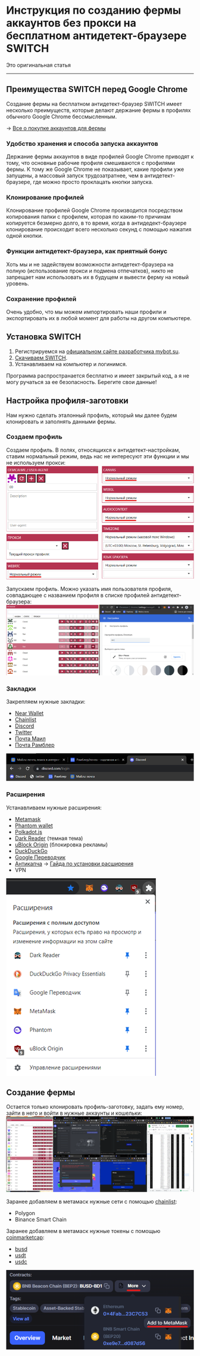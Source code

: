 # Инструкция по созданию фермы аккаунтов без прокси на бесплатном антидетект-браузере SWITCH
Это оригинальная статья

---

## Преимущества SWITCH перед Google Chrome
Создание фермы на бесплатном антидетект-браузер SWITCH имеет несколько преимуществ, которые делают держание фермы в профилях обычного Google Chrome бессмысленным.

-> [Все о покупке аккаунтов для фермы](Абузы%20и%20мультиакинг.md)

### Удобство хранения и способа запуска аккаунтов
Держание фермы аккаунтов в виде профилей Google Chrome приводят к тому, что основные рабочие профиля смешиваются с профилями фермы. К тому же Google Chrome не показывает, какие профили уже запущены, a массовый запуск трудозатратнее, чем в антидетект-браузере, где можно просто проклацать кнопки запуска.

### Клонирование профилей
Клонирование профилей Google Chrome производится посредством копирования папки с профилем, которая по каким-то причинам копируется безмерно долго, в то время, когда в антидедект-браузере клонирование происходит всего несколько секунд с помощью нажатия одной кнопки.

### Функции антидетект-браузера, как приятный бонус
Хоть мы и не задействуем возможности антидетект-браузера на полную (использование прокси и подмена отпечатков), никто не запрещает нам использовать их в будущем и вывести ферму на новый уровень.

### Сохранение профилей
Очень удобно, что мы можем импортировать наши профили и экспортировать их в любой момент для работы на другом компьютере.

## Установка SWITCH
1. Регистрируемся на [официальном сайте разработчика mybot.su](http://mybot.su/register.php).
2. [Скачиваем SWITCH](http://mybot.su/switch).
3. Устанавливаем на компьютер и логинимся.

Программа распространается бесплатно и имеет закрытый код, а я не могу ручаться за ее безопасность. Берегите свои данные!

## Настройка профиля-заготовки
Нам нужно сделать эталонный профиль, который мы далее будем клонировать и заполнять данными фермы.

### Создаем профиль
Создаем профиль. В полях, относящихся к антидетект-настройкам, ставим нормальный режим, ведь наc не интересуют эти функции и мы не используем прокси:
![](_attachments/28eebc338d8cfdda94c0d6c5aaf37247.png)

Запускаем профиль. Можно указать имя пользователя профиля, совпадающее с названием профиля в списке профилей антидетект-браузера:
![](_attachments/7709a3dd061cb9a5ef2469710bcf8d25.png)

### Закладки
Закрепляем нужные закладки:
- [Near Wallet](https://wallet.near.org/)
- [Chainlist](https://chainlist.org/)
- [Discord](https://discord.com/channels/@me)
- [Twitter](https://twitter.com/home)
- [Почта Маил](https://account.mail.ru/login)
- [Почта Рамблер](https://mail.rambler.ru/)

![](_attachments/4ef1c32cae3db5285580c13d09b25113.png)


### Расширения
Устанавливаем нужные расширения:
 - [Metamask](https://chrome.google.com/webstore/detail/metamask/nkbihfbeogaeaoehlefnkodbefgpgknn)
 - [Phantom wallet](https://chrome.google.com/webstore/detail/phantom/bfnaelmomeimhlpmgjnjophhpkkoljpa)
- [Polkadot.js](https://chrome.google.com/webstore/detail/polkadot%7Bjs%7D-extension/mopnmbcafieddcagagdcbnhejhlodfdd)
 - [Dark Reader](https://chrome.google.com/webstore/detail/dark-reader/eimadpbcbfnmbkopoojfekhnkhdbieeh) (темная тема)
 - [uBlock Origin](https://chrome.google.com/webstore/detail/ublock-origin/cjpalhdlnbpafiamejdnhcphjbkeiagm) (блокировка рекламы)
 - [DuckDuckGo](https://chrome.google.com/webstore/detail/duckduckgo-privacy-essent/bkdgflcldnnnapblkhphbgpggdiikppg)
 - [Google Переводчик](https://chrome.google.com/webstore/detail/google-translate/aapbdbdomjkkjkaonfhkkikfgjllcleb)
- [Антикапча](https://anti-captcha.com/clients/settings/apisetup) 
-> [Гайда по установки расширения](../Инструменты/Расширение%20для%20браузера%20AntiCaptcha.md)
- VPN

![](_attachments/5df94295a8fab8dbd8587d22e3bcaa3d.png)

## Создание фермы
Остается только клонировать профиль-заготовку, задать ему номер, зайти в него и войти в нужные аккаунты и кошельки:
![](_attachments/a1b273da7c047ae64f3cb5e3ff1e0b18.png)

Заранее добавляем в метамаск нужные сети с помощью [chainlist](https://chainlist.org/):
- Polygon
- Binance Smart Chain

Заранее добавляем в метамаск нужные токены с помощью [coinmarketcap](https://coinmarketcap.com/):
- [busd](https://coinmarketcap.com/currencies/binance-usd/)
- [usdt](https://coinmarketcap.com/currencies/tether/)
- [usdc](https://coinmarketcap.com/currencies/usd-coin/)

![](_attachments/6e85f173051c8905b0afbd8b72f4d5c7.png)